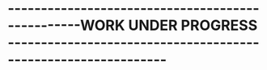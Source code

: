 <h1>-------------------------------------------------WORK UNDER PROGRESS --------------------------------------------------------------</h1>
